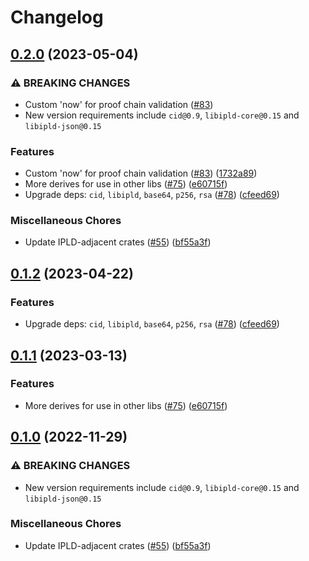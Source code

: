 # Changelog

## [0.2.0](https://github.com/capyloon/rs-ucan/compare/ucan-v0.1.2...ucan-v0.2.0) (2023-05-04)


### ⚠ BREAKING CHANGES

* Custom 'now' for proof chain validation ([#83](https://github.com/capyloon/rs-ucan/issues/83))
* New version requirements include `cid@0.9`, `libipld-core@0.15` and `libipld-json@0.15`

### Features

* Custom 'now' for proof chain validation ([#83](https://github.com/capyloon/rs-ucan/issues/83)) ([1732a89](https://github.com/capyloon/rs-ucan/commit/1732a8911b67546f446126e4d469126f61769b44))
* More derives for use in other libs ([#75](https://github.com/capyloon/rs-ucan/issues/75)) ([e60715f](https://github.com/capyloon/rs-ucan/commit/e60715f94f3b15b27ae7c1443cd4abae983d93ae))
* Upgrade deps: `cid`, `libipld`, `base64`, `p256`, `rsa` ([#78](https://github.com/capyloon/rs-ucan/issues/78)) ([cfeed69](https://github.com/capyloon/rs-ucan/commit/cfeed6903d9a53d3728f35914d670e3b7920d88d))


### Miscellaneous Chores

* Update IPLD-adjacent crates ([#55](https://github.com/capyloon/rs-ucan/issues/55)) ([bf55a3f](https://github.com/capyloon/rs-ucan/commit/bf55a3ffad0095d88c6b33b0cd6504e66918064a))

## [0.1.2](https://github.com/ucan-wg/rs-ucan/compare/ucan-v0.1.1...ucan-v0.1.2) (2023-04-22)


### Features

* Upgrade deps: `cid`, `libipld`, `base64`, `p256`, `rsa` ([#78](https://github.com/ucan-wg/rs-ucan/issues/78)) ([cfeed69](https://github.com/ucan-wg/rs-ucan/commit/cfeed6903d9a53d3728f35914d670e3b7920d88d))

## [0.1.1](https://github.com/ucan-wg/rs-ucan/compare/ucan-v0.1.0...ucan-v0.1.1) (2023-03-13)


### Features

* More derives for use in other libs ([#75](https://github.com/ucan-wg/rs-ucan/issues/75)) ([e60715f](https://github.com/ucan-wg/rs-ucan/commit/e60715f94f3b15b27ae7c1443cd4abae983d93ae))

## [0.1.0](https://github.com/ucan-wg/rs-ucan/compare/ucan-v0.1.0...ucan-v0.1.0) (2022-11-29)


### ⚠ BREAKING CHANGES

* New version requirements include `cid@0.9`, `libipld-core@0.15` and `libipld-json@0.15`

### Miscellaneous Chores

* Update IPLD-adjacent crates ([#55](https://github.com/ucan-wg/rs-ucan/issues/55)) ([bf55a3f](https://github.com/ucan-wg/rs-ucan/commit/bf55a3ffad0095d88c6b33b0cd6504e66918064a))
